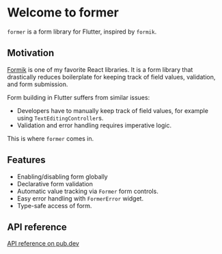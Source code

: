 # Welcome to former

`former` is a form library for Flutter, inspired by `formik`.

## Motivation

[Formik](https://formik.org/) is one of my favorite React libraries. It is a form library that drastically reduces
boilerplate for keeping track of field values, validation, and form submission.

Form building in Flutter suffers from similar issues:

- Developers have to manually keep track of field values, for example using `TextEditingController`s.
- Validation and error handling requires imperative logic.

This is where `former` comes in.

## Features

- Enabling/disabling form globally
- Declarative form validation
- Automatic value tracking via `Former` form controls.
- Easy error handling with `FormerError` widget.
- Type-safe access of form.

## API reference

[API reference on pub.dev](https://pub.dev/documentation/former/latest/)
